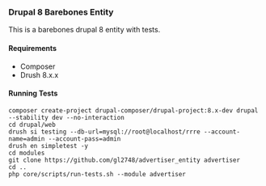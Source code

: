### Drupal 8 Barebones Entity

This is a barebones drupal 8 entity with tests.

#### Requirements

* Composer
* Drush 8.x.x

#### Running Tests

```
composer create-project drupal-composer/drupal-project:8.x-dev drupal --stability dev --no-interaction
cd drupal/web
drush si testing --db-url=mysql://root@localhost/rrre --account-name=admin --account-pass=admin
drush en simpletest -y
cd modules
git clone https://github.com/gl2748/advertiser_entity advertiser
cd ..
php core/scripts/run-tests.sh --module advertiser
```

